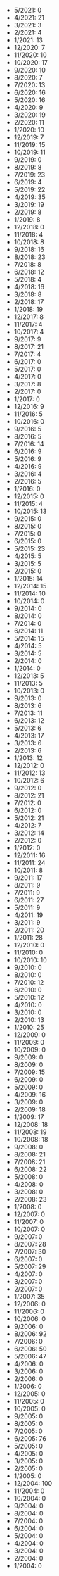 *  5/2021: 0
*  4/2021: 21
*  3/2021: 3
*  2/2021: 4
*  1/2021: 13
*  12/2020: 7
*  11/2020: 10
*  10/2020: 17
*  9/2020: 10
*  8/2020: 7
*  7/2020: 13
*  6/2020: 16
*  5/2020: 16
*  4/2020: 9
*  3/2020: 19
*  2/2020: 11
*  1/2020: 10
*  12/2019: 7
*  11/2019: 15
*  10/2019: 11
*  9/2019: 0
*  8/2019: 8
*  7/2019: 23
*  6/2019: 4
*  5/2019: 22
*  4/2019: 35
*  3/2019: 19
*  2/2019: 8
*  1/2019: 8
*  12/2018: 0
*  11/2018: 4
*  10/2018: 8
*  9/2018: 16
*  8/2018: 23
*  7/2018: 8
*  6/2018: 12
*  5/2018: 4
*  4/2018: 16
*  3/2018: 8
*  2/2018: 17
*  1/2018: 19
*  12/2017: 8
*  11/2017: 4
*  10/2017: 4
*  9/2017: 9
*  8/2017: 21
*  7/2017: 4
*  6/2017: 0
*  5/2017: 0
*  4/2017: 0
*  3/2017: 8
*  2/2017: 0
*  1/2017: 0
*  12/2016: 9
*  11/2016: 5
*  10/2016: 0
*  9/2016: 5
*  8/2016: 5
*  7/2016: 14
*  6/2016: 9
*  5/2016: 9
*  4/2016: 9
*  3/2016: 4
*  2/2016: 5
*  1/2016: 0
*  12/2015: 0
*  11/2015: 4
*  10/2015: 13
*  9/2015: 0
*  8/2015: 0
*  7/2015: 0
*  6/2015: 0
*  5/2015: 23
*  4/2015: 5
*  3/2015: 5
*  2/2015: 0
*  1/2015: 14
*  12/2014: 15
*  11/2014: 10
*  10/2014: 0
*  9/2014: 0
*  8/2014: 0
*  7/2014: 0
*  6/2014: 11
*  5/2014: 15
*  4/2014: 5
*  3/2014: 5
*  2/2014: 0
*  1/2014: 0
*  12/2013: 5
*  11/2013: 5
*  10/2013: 0
*  9/2013: 0
*  8/2013: 6
*  7/2013: 11
*  6/2013: 12
*  5/2013: 6
*  4/2013: 17
*  3/2013: 6
*  2/2013: 6
*  1/2013: 12
*  12/2012: 0
*  11/2012: 13
*  10/2012: 6
*  9/2012: 0
*  8/2012: 21
*  7/2012: 0
*  6/2012: 0
*  5/2012: 21
*  4/2012: 7
*  3/2012: 14
*  2/2012: 0
*  1/2012: 0
*  12/2011: 16
*  11/2011: 24
*  10/2011: 8
*  9/2011: 17
*  8/2011: 9
*  7/2011: 9
*  6/2011: 27
*  5/2011: 9
*  4/2011: 19
*  3/2011: 9
*  2/2011: 20
*  1/2011: 28
*  12/2010: 0
*  11/2010: 0
*  10/2010: 10
*  9/2010: 0
*  8/2010: 0
*  7/2010: 12
*  6/2010: 0
*  5/2010: 12
*  4/2010: 0
*  3/2010: 0
*  2/2010: 13
*  1/2010: 25
*  12/2009: 0
*  11/2009: 0
*  10/2009: 0
*  9/2009: 0
*  8/2009: 0
*  7/2009: 15
*  6/2009: 0
*  5/2009: 0
*  4/2009: 16
*  3/2009: 0
*  2/2009: 18
*  1/2009: 17
*  12/2008: 18
*  11/2008: 19
*  10/2008: 18
*  9/2008: 0
*  8/2008: 21
*  7/2008: 21
*  6/2008: 22
*  5/2008: 0
*  4/2008: 0
*  3/2008: 0
*  2/2008: 23
*  1/2008: 0
*  12/2007: 0
*  11/2007: 0
*  10/2007: 0
*  9/2007: 0
*  8/2007: 28
*  7/2007: 30
*  6/2007: 0
*  5/2007: 29
*  4/2007: 0
*  3/2007: 0
*  2/2007: 0
*  1/2007: 35
*  12/2006: 0
*  11/2006: 0
*  10/2006: 0
*  9/2006: 0
*  8/2006: 92
*  7/2006: 0
*  6/2006: 50
*  5/2006: 47
*  4/2006: 0
*  3/2006: 0
*  2/2006: 0
*  1/2006: 0
*  12/2005: 0
*  11/2005: 0
*  10/2005: 0
*  9/2005: 0
*  8/2005: 0
*  7/2005: 0
*  6/2005: 76
*  5/2005: 0
*  4/2005: 0
*  3/2005: 0
*  2/2005: 0
*  1/2005: 0
*  12/2004: 100
*  11/2004: 0
*  10/2004: 0
*  9/2004: 0
*  8/2004: 0
*  7/2004: 0
*  6/2004: 0
*  5/2004: 0
*  4/2004: 0
*  3/2004: 0
*  2/2004: 0
*  1/2004: 0